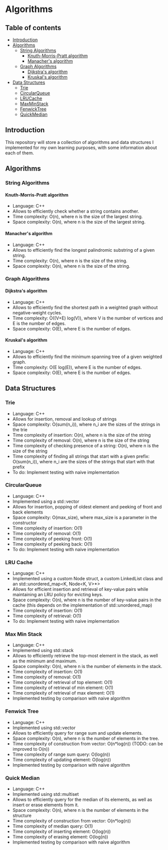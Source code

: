 # Algorithms

## Table of contents
  * [Introduction <a name="user-content-intro"></a>](#introduction-)
  * [Algorithms <a name="user-content-algos"></a>](#algorithms-)
     * [String Algorithms <a name="user-content-stringalgos"></a>](#string-algorithms-)
        * [Knuth-Morris-Pratt algorithm <a name="user-content-kmp"></a>](#knuth-morris-pratt-algorithm-)
        * [Manacher's algorithm <a name="user-content-manacher"></a>](#manachers-algorithm-)
     * [Graph Algorithms <a name="user-content-graphalgos"></a>](#graph-algorithms-)
        * [Dijkstra's algorithm <a name="user-content-dijkstra"></a>](#dijkstras-algorithm-)
        * [Kruskal's algorithm <a name="user-content-kruskal"></a>](#kruskals-algorithm-)
  * [Data Structures <a name="user-content-ds"></a>](#data-structures-)
     * [Trie <a name="user-content-trie"></a>](#trie-)
     * [CircularQueue <a name="user-content-circularqueue"></a>](#circularqueue-)
     * [LRUCache <a name="user-content-lrucache"></a>](#lrucache-)
     * [MaxMinStack <a name="user-content-maxminstack"></a>](#maxminstack-)
     * [FenwickTree <a name="user-content-fenwicktree"></a>](#fenwicktree-)
     * [QuickMedian <a name="user-content-quickmedian"></a>](#quickmedian-)

## Introduction <a name="intro"></a>
This repository will store a collection of algorithms and data structures I implemented for my own learning purposes, with some information about each of them.

## Algorithms <a name="algos"></a>

### String Algorithms <a name="stringalgos"></a>

#### Knuth-Morris-Pratt algorithm <a name="kmp"></a>
* Language: C++
* Allows to efficiently check whether a string contains another.
* Time complexity: O(n), where n is the size of the largest string.
* Space complexity: O(n), where n is the size of the largest string.

#### Manacher's algorithm <a name="manacher"></a>
* Language: C++
* Allows to efficiently find the longest palindromic substring of a given string.
* Time complexity: O(n), where n is the size of the string.
* Space complexity: O(n), where n is the size of the string.

### Graph Algorithms <a name="graphalgos"></a>

#### Dijkstra's algorithm <a name="dijkstra"></a>
* Language: C++
* Allows to efficiently find the shortest path in a weighted graph without negative-weight cycles.
* Time complexity: O((V+E) log(V)), where V is the number of vertices and E is the number of edges.
* Space complexity: O(E), where E is the number of edges.

#### Kruskal's algorithm <a name="kruskal"></a>
* Language: C++
* Allows to efficiently find the minimum spanning tree of a given weighted graph.
* Time complexity: O(E log(E)), where E is the number of edges. 
* Space complexity: O(E), where E is the number of edges.

## Data Structures <a name="ds"></a>

### Trie <a name="trie"></a>
* Language: C++
* Allows for insertion, removal and lookup of strings
* Space complexity: O(sum(n_i)), where n_i are the sizes of the strings in the trie
* Time complexity of insertion: O(n), where n is the size of the string
* Time complexity of removal: O(n), where n is the size of the string
* Time complexity of checking presence of a string: O(n), where n is the size of the string
* Time complexity of finding all strings that start with a given prefix: O(sum(n_i)), where n_i are the sizes of the strings that start with that prefix
* To do: Implement testing with naive implementation

### CircularQueue <a name="circularqueue"></a>
* Language: C++
* Implemented using a std::vector<T>
* Allows for insertion, popping of oldest element and peeking of front and back elements
* Space complexity: O(max_size), where max_size is a parameter in the constructor
* Time complexity of insertion: O(1)
* Time complexity of removal: O(1)
* Time complexity of peeking front: O(1)
* Time complexity of peeking back: O(1)
* To do: Implement testing with naive implementation

### LRU Cache <a name="lrucache"></a>
* Language: C++
* Implemented using a custom Node struct, a custom LinkedList class and an std::unordered_map<K, Node<K, V>*>
* Allows for efficient insertion and retrieval of key-value pairs while maintaining an LRU policy for evicting keys.
* Space complexity: O(n), where n is the number of key-value pairs in the cache (this depends on the implementation of std::unordered_map)
* Time complexity of insertion: O(1)
* Time complexity of retrieval: O(1)
* To do: Implement testing with naive implementation

### Max Min Stack <a name="maxminstack"></a>
* Language: C++
* Implemented using std::stack<T>
* Allows to efficiently retrieve the top-most element in the stack, as well as the minimum and maximum.
* Space complexity: O(n), where n is the number of elements in the stack.
* Time complexity of insertion: O(1)
* Time complexity of removal: O(1)
* Time complexity of retrieval of top element: O(1)
* Time complexity of retrieval of min element: O(1)
* Time complexity of retrieval of max element: O(1)
* Implemented testing by comparison with naive algorithm

### Fenwick Tree <a name="fenwicktree"></a>
* Language: C++
* Implemented using std::vector<int>
* Allows to efficiently query for range sum and update elements.
* Space complexity: O(n), where n is the number of elements in the tree.
* Time complexity of construction from vector: O(n*log(n)) (TODO: can be improved to O(n))
* Time complexity of range sum query: O(log(n)) 
* Time complexity of updating element: O(log(n))
* Implemented testing by comparison with naive algorithm

### Quick Median <a name="quickmedian"></a>
* Language: C++
* Implemented using std::multiset<T>
* Allows to efficiently query for the median of its elements, as well as insert or erase elements from it. 
* Space complexity: O(n), where n is the number of elements in the structure
* Time complexity of construction from vector: O(n*log(n))
* Time complexity of median query: O(1)
* Time complexity of inserting element: O(log(n))
* Time complexity of erasing element: O(log(n))
* Implemented testing by comparison with naive algorithm
